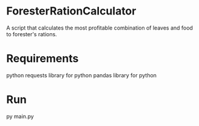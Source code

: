 # ForesterRationCalculator
A script that calculates the most profitable combination of leaves and food to forester's rations.

# Requirements
python
requests library for python
pandas library for python

# Run
py main.py
